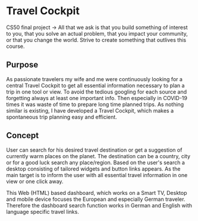 # Travel Cockpit
CS50 final project -> All that we ask is that you build something of interest to you, that you solve an actual problem, that you impact your community, or that you change the world. Strive to create something that outlives this course.

## Purpose
As passionate travelers my wife and me were continuously looking for a central
Travel Cockpit to get all essential information necessary to plan a trip in one
tool or view. To avoid the tedious googling for each source and forgetting
always at least one important info.
Then especially in COVID-19 times it was waste of time to prepare long time
planned trips.
As nothing similar is existing, I have developed a Travel Cockpit, which makes
a spontaneous trip planning easy and efficient.

## Concept
User can search for his desired travel destination or get a suggestion of currently
warm places on the planet. The destination can be a country, city or for a good
luck search any place/region.
Based on the user's search a desktop consisting of tailored widgets and button
links appears. As the main target is to inform the user with all essential travel
information in one view or one click away.

This Web (HTML) based dashboard, which works on a Smart TV, Desktop and mobile
device focuses the European and especially German traveler. Therefore the dashboard
search function works in German and English with language specific travel links.
